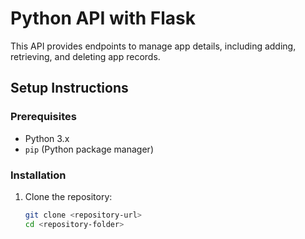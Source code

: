 # Python API with Flask

This API provides endpoints to manage app details, including adding, retrieving, and deleting app records.

## Setup Instructions

### Prerequisites
- Python 3.x
- `pip` (Python package manager)

### Installation
1. Clone the repository:
   ```bash
   git clone <repository-url>
   cd <repository-folder>
